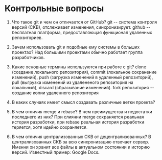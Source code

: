 # Контрольные вопросы

1. Что такое git и чем он отличается от GitHub?
git -- система контроля версий (СКВ), отслеживает изменения, синхронизирует.
github -- бесплатная платформа, предоставляющая функционал удаленных репозиториев.

2. Зачем использовать git и подобные ему системы в больших проектах?
Над большими проектами обычно работает группа разработчиков.

3. Какие основные термины используются при работе с git?
clone (создание локального репозитория), commit (локальное сохранение изменений), push (загрузка изменений в удаленный репозиторий), pull (выгрузка изменений из удалененого репозитория на локальный), discard (сбрасывание изменений).
fork репозитория -- создание копии удаленного репозитория

4. В каких случаях имеет смысл создавать различные ветки проекта?

5. В чем отличия merge и rebase? В чем преимущества и недостатки последнего из них?
При слиянии merge сохраняется реальная история разработки, при rebase реальная история разработки теряется, хотя идейно сохраняется.

6. В чем отличия централизованных СКВ от децентрализованных?
В централизованных СКВ за всю синхронизацию отвечает сервер. Именни он хранит все файлы в актуальном состоянии и историю версий. Известный пример: Google Docs.

